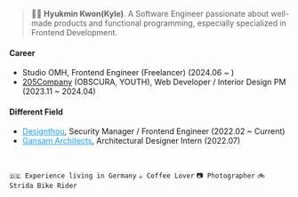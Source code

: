 > 👨‍🚀 <b>Hyukmin Kwon(Kyle)</b>. A Software Engineer passionate about well-made products and functional programming, especially specialized in Frontend Development.


#### Career 
- Studio OMH, Frontend Engineer (Freelancer) (2024.06 ~ )
- <a href="https://205company.com/">205Company</a> (OBSCURA, YOUTH), Web Developer / Interior Design PM (2023.11 ~ 2024.04)


#### Different Field
- <a href="https://designthou.com" style="color:#1C9EFF;">Designthou</a>, Security Manager / Frontend Engineer (2022.02 ~ Current)
- <a href="https://www.gansam.com/" style="color:#1C9EFF;">Gansam Architects</a>, Architectural Designer Intern (2022.07)

<br/> 

`🇩🇪 Experience living in Germany` `☕️ Coffee Lover` `📷 Photographer` `🚲 Strida Bike Rider`
